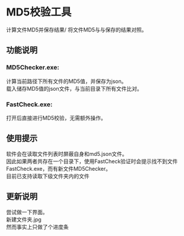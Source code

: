 # MD5校验工具
计算文件MD5并保存结果/ 将文件MD5与与保存的结果对照。

## 功能说明
### MD5Checker.exe:<br>
计算当前路径下所有文件的MD5值，并保存为json。<br>
载入储存MD5值的json文件，与当前目录下所有文件比对。<br>
### FastCheck.exe:<br>
打开后直接进行MD5校验，无需额外操作。

## 使用提示
软件会在读取文件列表时屏蔽自身和md5.json文件。<br>
因此如果两者共存在一个目录下，使用FastCheck验证时会提示找不到文件FastCheck.exe，而有新文件MD5Checker。<br>
目前已支持读取下级文件夹内的文件

## 更新说明
尝试做一下界面。<br>
新建文件夹.jpg<br>
然而事实上只做了个进度条<br>